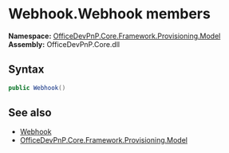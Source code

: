 # Webhook.Webhook members 
  

**Namespace:** [OfficeDevPnP.Core.Framework.Provisioning.Model](OfficeDevPnP.Core.Framework.Provisioning.Model.md)  
**Assembly:** OfficeDevPnP.Core.dll  
## Syntax
```C#
public Webhook()
```
## See also
- [Webhook](OfficeDevPnP.Core.Framework.Provisioning.Model.Webhook.md)
- [OfficeDevPnP.Core.Framework.Provisioning.Model](OfficeDevPnP.Core.Framework.Provisioning.Model.md)
